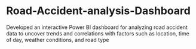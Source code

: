 # Road-Accident-analysis-Dashboard
Developed an interactive Power BI dashboard for analyzing road accident data to uncover trends and correlations with factors such as location,
time of day, weather conditions, and road type
